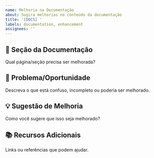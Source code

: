 ```yaml
---
name: Melhoria na Documentação
about: Sugira melhorias no conteúdo da documentação
title: '[DOCS] '
labels: documentation, enhancement
assignees: ''
---
```


## 📝 Seção da Documentação
Qual página/seção precisa ser melhorada?

## 🎯 Problema/Oportunidade
Descreva o que está confuso, incompleto ou poderia ser melhorado.

## 💡 Sugestão de Melhoria
Como você sugere que isso seja melhorado?

## 📚 Recursos Adicionais
Links ou referências que podem ajudar.

